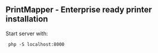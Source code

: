 PrintMapper - Enterprise ready printer installation
-------------------------

Start server with:

     php -S localhost:8000

